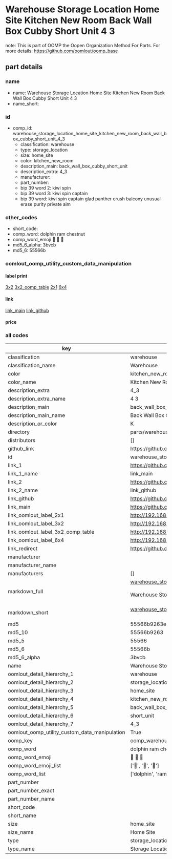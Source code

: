 # Warehouse Storage Location Home Site Kitchen New Room Back Wall Box Cubby Short Unit 4 3  

note: This is part of OOMP the Oopen Organization Method For Parts. For more details: https://github.com/oomlout/oomp_base

##  part details
  







### name
* name: Warehouse Storage Location Home Site Kitchen New Room Back Wall Box Cubby Short Unit 4 3
* name_short: 
### id
* oomp_id: warehouse_storage_location_home_site_kitchen_new_room_back_wall_box_cubby_short_unit_4_3
  * classification: warehouse
  * type: storage_location
  * size: home_site
  * color: kitchen_new_room
  * description_main: back_wall_box_cubby_short_unit
  * description_extra: 4_3
  * manufacturer: 
  * part_number: 
  * bip 39 word 2: kiwi spin
  * bip 39 word 3: kiwi spin captain
  * bip 39 word: kiwi spin captain glad panther crush balcony unusual erase purity private aim

### other_codes
* short_code: 
* oomp_word: dolphin ram chestnut
* oomp_word_emoji :dolphin: :ram: :chestnut:
* md5_6_alpha: 3bvcb
* md5_6: 55566b






### oomlout_oomp_utility_custom_data_manipulation
#### label print
[3x2](http://192.168.1.245:1112/?label=oomp%203bvcb)
[3x2_oomp_table](http://192.168.1.108:1112/?label=oomp%203bvcb)
[2x1](http://192.168.1.242:1112/?label=oomp%203bvcb)
[6x4](http://192.168.1.55:1112/?label=oomp%203bvcb)    

#### link

[link_main](https://github.com/oomlout/oomlout_oomp_version_1_messy/tree/main/parts/warehouse_storage_location_home_site_kitchen_new_room_back_wall_box_cubby_short_unit_4_3) [link_github](https://github.com/oomlout/oomlout_oomp_version_1_messy/tree/main/parts/warehouse_storage_location_home_site_kitchen_new_room_back_wall_box_cubby_short_unit_4_3)                             

#### price







### all codes 
| key | value |  
| --- | --- |  
| classification | warehouse |  
| classification_name | Warehouse |  
| color | kitchen_new_room |  
| color_name | Kitchen New Room |  
| description_extra | 4_3 |  
| description_extra_name | 4 3 |  
| description_main | back_wall_box_cubby_short_unit |  
| description_main_name | Back Wall Box Cubby Short Unit |  
| description_or_color | K  |  
| directory | parts/warehouse_storage_location_home_site_kitchen_new_room_back_wall_box_cubby_short_unit_4_3 |  
| distributors | [] |  
| github_link | https://github.com/oomlout/oomlout_oomp_part_src/tree/main/parts/warehouse_storage_location_home_site_kitchen_new_room_back_wall_box_cubby_short_unit_4_3 |  
| id | warehouse_storage_location_home_site_kitchen_new_room_back_wall_box_cubby_short_unit_4_3 |  
| link_1 | https://github.com/oomlout/oomlout_oomp_version_1_messy/tree/main/parts/warehouse_storage_location_home_site_kitchen_new_room_back_wall_box_cubby_short_unit_4_3 |  
| link_1_name | link_main |  
| link_2 | https://github.com/oomlout/oomlout_oomp_version_1_messy/tree/main/parts/warehouse_storage_location_home_site_kitchen_new_room_back_wall_box_cubby_short_unit_4_3 |  
| link_2_name | link_github |  
| link_github | https://github.com/oomlout/oomlout_oomp_version_1_messy/tree/main/parts/warehouse_storage_location_home_site_kitchen_new_room_back_wall_box_cubby_short_unit_4_3 |  
| link_main | https://github.com/oomlout/oomlout_oomp_version_1_messy/tree/main/parts/warehouse_storage_location_home_site_kitchen_new_room_back_wall_box_cubby_short_unit_4_3 |  
| link_oomlout_label_2x1 | http://192.168.1.242:1112/?label=oomp%203bvcb |  
| link_oomlout_label_3x2 | http://192.168.1.245:1112/?label=oomp%203bvcb |  
| link_oomlout_label_3x2_oomp_table | http://192.168.1.108:1112/?label=oomp%203bvcb |  
| link_oomlout_label_6x4 | http://192.168.1.55:1112/?label=oomp%203bvcb |  
| link_redirect | https://github.com/oomlout/oomlout_oomp_version_1_messy/tree/main/parts/warehouse_storage_location_home_site_kitchen_new_room_back_wall_box_cubby_short_unit_4_3 |  
| manufacturer |  |  
| manufacturer_name |  |  
| manufacturers | [] |  
| markdown_full | [warehouse_storage_location_home_site_kitchen_new_room_back_wall_box_cubby_short_unit_4_3](none)<br>[](none)<br>[Warehouse Storage Location Home Site Kitchen New Room Back Wall Box Cubby Short Unit 4 3](none)<br><br> |  
| markdown_short | [warehouse_storage_location_home_site_kitchen_new_room_back_wall_box_cubby_short_unit_4_3](none)<br><br> |  
| md5 | 55566b9263ee4238d44fe62844747bdb |  
| md5_10 | 55566b9263 |  
| md5_5 | 55566 |  
| md5_6 | 55566b |  
| md5_6_alpha | 3bvcb |  
| name | Warehouse Storage Location Home Site Kitchen New Room Back Wall Box Cubby Short Unit 4 3 |  
| oomlout_detail_hierarchy_1 | warehouse |  
| oomlout_detail_hierarchy_2 | storage_location |  
| oomlout_detail_hierarchy_3 | home_site |  
| oomlout_detail_hierarchy_4 | kitchen_new_room |  
| oomlout_detail_hierarchy_5 | back_wall_box_cubby |  
| oomlout_detail_hierarchy_6 | short_unit |  
| oomlout_detail_hierarchy_7 | 4_3 |  
| oomlout_oomp_utility_custom_data_manipulation | True |  
| oomp_key | oomp_warehouse_storage_location_home_site_kitchen_new_room_back_wall_box_cubby_short_unit_4_3 |  
| oomp_word | dolphin ram chestnut |  
| oomp_word_emoji | :dolphin: :ram: :chestnut: |  
| oomp_word_emoji_list | [':dolphin:', ':ram:', ':chestnut:'] |  
| oomp_word_list | ['dolphin', 'ram', 'chestnut'] |  
| part_number |  |  
| part_number_exact |  |  
| part_number_name |  |  
| short_code |  |  
| short_name |  |  
| size | home_site |  
| size_name | Home Site |  
| type | storage_location |  
| type_name | Storage Location |  
